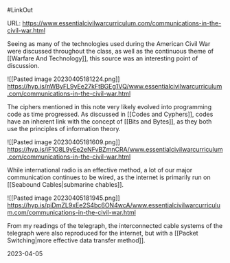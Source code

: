 #LinkOut 

URL:
https://www.essentialcivilwarcurriculum.com/communications-in-the-civil-war.html

Seeing as many of the technologies used during the American Civil War were discussed throughout the class, as well as the continuous theme of [[Warfare And Technology]], this source was an interesting point of discussion.

![[Pasted image 20230405181224.png]]
https://hyp.is/nWByFL9yEe27kFtBGEg1VQ/www.essentialcivilwarcurriculum.com/communications-in-the-civil-war.html

The ciphers mentioned in this note very likely evolved into programming code as time progressed. As discussed in [[Codes and Cyphers]], codes have an inherent link with the concept of [[Bits and Bytes]], as they both use the principles of information theory.

![[Pasted image 20230405181609.png]]
https://hyp.is/iF1O8L9yEe2eNFvBZmnCRA/www.essentialcivilwarcurriculum.com/communications-in-the-civil-war.html

While international radio is an effective method, a lot of our major communication continues to be wired, as the internet is primarily run on [[Seabound Cables|submarine chables]].

![[Pasted image 20230405181945.png]]
https://hyp.is/piDmZL9xEe2S4bc6ON4wcA/www.essentialcivilwarcurriculum.com/communications-in-the-civil-war.html

From my readings of the telegraph, the interconnected cable systems of the telegraph were also reproduced for the internet, but with a [[Packet Switching|more effective data transfer method]].

2023-04-05